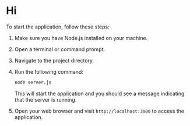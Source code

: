 # Hi

To start the application, follow these steps:

1. Make sure you have Node.js installed on your machine.
2. Open a terminal or command prompt.
3. Navigate to the project directory.
4. Run the following command:

    ```bash
    node server.js
    ```

    This will start the application and you should see a message indicating that the server is running.

5. Open your web browser and visit `http://localhost:3000` to access the application.